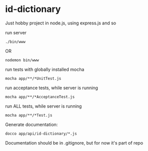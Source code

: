 # id-dictionary
Just hobby project in node.js, using express.js and so

run server
```
./bin/www
```
OR
```
nodemon bin/www
```

run tests with globally installed mocha
```
mocha app/**/*UnitTest.js
```

run acceptance tests, while server is running
```
mocha app/**/*AcceptanceTest.js
```

run ALL tests, while server is running
```
mocha app/**/*Test.js
```

Generate documentation:
```
docco app/api/id-dictionary/*.js
```


Documentation should be in .gitignore, but for now it's part of repo
